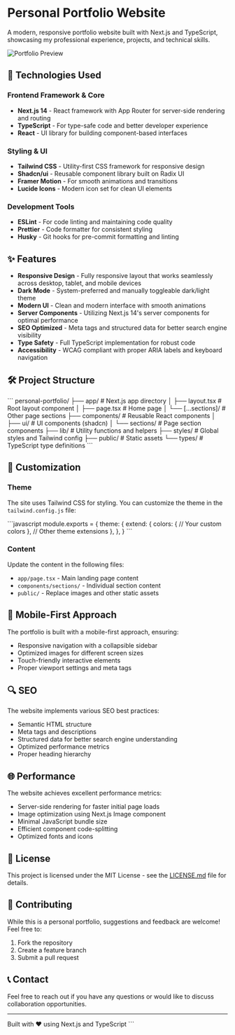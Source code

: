 # Personal Portfolio Website

A modern, responsive portfolio website built with Next.js and TypeScript, showcasing my professional experience, projects, and technical skills.

![Portfolio Preview](https://hebbkx1anhila5yf.public.blob.vercel-storage.com/IMG_C8558F09BD9B-1-ytq6xTxO8mGuilesKwoGu3stna2au0.jpeg)

## 🚀 Technologies Used

### Frontend Framework & Core
- **Next.js 14** - React framework with App Router for server-side rendering and routing
- **TypeScript** - For type-safe code and better developer experience
- **React** - UI library for building component-based interfaces

### Styling & UI
- **Tailwind CSS** - Utility-first CSS framework for responsive design
- **Shadcn/ui** - Reusable component library built on Radix UI
- **Framer Motion** - For smooth animations and transitions
- **Lucide Icons** - Modern icon set for clean UI elements

### Development Tools
- **ESLint** - For code linting and maintaining code quality
- **Prettier** - Code formatter for consistent styling
- **Husky** - Git hooks for pre-commit formatting and linting

## ✨ Features

- **Responsive Design** - Fully responsive layout that works seamlessly across desktop, tablet, and mobile devices
- **Dark Mode** - System-preferred and manually toggleable dark/light theme
- **Modern UI** - Clean and modern interface with smooth animations
- **Server Components** - Utilizing Next.js 14's server components for optimal performance
- **SEO Optimized** - Meta tags and structured data for better search engine visibility
- **Type Safety** - Full TypeScript implementation for robust code
- **Accessibility** - WCAG compliant with proper ARIA labels and keyboard navigation

## 🛠️ Project Structure

\`\`\`
personal-portfolio/
├── app/                    # Next.js app directory
│   ├── layout.tsx         # Root layout component
│   ├── page.tsx           # Home page
│   └── [...sections]/     # Other page sections
├── components/            # Reusable React components
│   ├── ui/               # UI components (shadcn)
│   └── sections/         # Page section components
├── lib/                   # Utility functions and helpers
├── styles/               # Global styles and Tailwind config
├── public/               # Static assets
└── types/                # TypeScript type definitions
\`\`\`



## 🎨 Customization

### Theme
The site uses Tailwind CSS for styling. You can customize the theme in the `tailwind.config.js` file:

\`\`\`javascript
module.exports = {
  theme: {
    extend: {
      colors: {
        // Your custom colors
      },
      // Other theme extensions
    },
  },
}
\`\`\`

### Content
Update the content in the following files:
- `app/page.tsx` - Main landing page content
- `components/sections/` - Individual section content
- `public/` - Replace images and other static assets

## 📱 Mobile-First Approach

The portfolio is built with a mobile-first approach, ensuring:
- Responsive navigation with a collapsible sidebar
- Optimized images for different screen sizes
- Touch-friendly interactive elements
- Proper viewport settings and meta tags

## 🔍 SEO

The website implements various SEO best practices:
- Semantic HTML structure
- Meta tags and descriptions
- Structured data for better search engine understanding
- Optimized performance metrics
- Proper heading hierarchy

## 🌐 Performance

The website achieves excellent performance metrics:
- Server-side rendering for faster initial page loads
- Image optimization using Next.js Image component
- Minimal JavaScript bundle size
- Efficient component code-splitting
- Optimized fonts and icons

## 📄 License

This project is licensed under the MIT License - see the [LICENSE.md](LICENSE.md) file for details.

## 🤝 Contributing

While this is a personal portfolio, suggestions and feedback are welcome! Feel free to:
1. Fork the repository
2. Create a feature branch
3. Submit a pull request

## 📞 Contact

Feel free to reach out if you have any questions or would like to discuss collaboration opportunities.

---

Built with ❤️ using Next.js and TypeScript
\`\`\`

